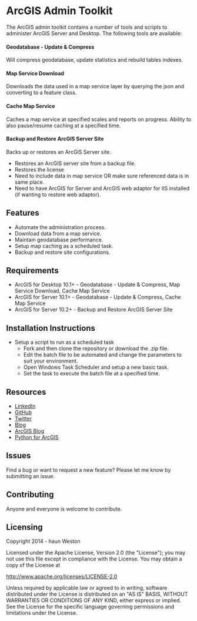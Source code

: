 # ArcGIS Admin Toolkit

The ArcGIS admin toolkit contains a number of tools and scripts to administer ArcGIS Server and Desktop. The following tools are available:

#### Geodatabase - Update & Compress
Will compress geodatabase, update statistics and rebuild tables indexes.

#### Map Service Download
Downloads the data used in a map service layer by querying the json and converting to a feature class.

#### Cache Map Service
Caches a map service at specified scales and reports on progress. Ability to also pause/resume caching at a specified time.

#### Backup and Restore ArcGIS Server Site
Backs up or restores an ArcGIS Server site. 
* Restores an ArcGIS server site from a backup file. 
* Restores the license
* Need to include data in map service OR make sure referenced data is in same place.
* Need to have ArcGIS for Server and ArcGIS web adaptor for IIS installed (if wanting to restore web adaptor).


## Features

* Automate the administration process.
* Download data from a map service.
* Maintain geodatabase performance.
* Setup map caching as a scheduled task.
* Backup and restore site configurations.


## Requirements

* ArcGIS for Desktop 10.1+ - Geodatabase - Update & Compress, Map Service Download, Cache Map Service
* ArcGIS for Server 10.1+ - Geodatabase - Update & Compress, Cache Map Service
* ArcGIS for Server 10.2+ - Backup and Restore ArcGIS Server Site


## Installation Instructions

* Setup a script to run as a scheduled task
	* Fork and then clone the repository or download the .zip file. 
	* Edit the batch file to be automated and change the parameters to suit your environment.
	* Open Windows Task Scheduler and setup a new basic task.
	* Set the task to execute the batch file at a specified time.


## Resources

* [LinkedIn](http://www.linkedin.com/in/sfweston)
* [GitHub](https://github.com/WestonSF)
* [Twitter](https://twitter.com/Westonelli)
* [Blog](http://westonelli.wordpress.com)
* [ArcGIS Blog](http://blogs.esri.com/esri/arcgis)
* [Python for ArcGIS](http://resources.arcgis.com/en/communities/python)


## Issues

Find a bug or want to request a new feature?  Please let me know by submitting an issue.


## Contributing

Anyone and everyone is welcome to contribute. 


## Licensing
Copyright 2014 - haun Weston

Licensed under the Apache License, Version 2.0 (the "License");
you may not use this file except in compliance with the License.
You may obtain a copy of the License at

   http://www.apache.org/licenses/LICENSE-2.0

Unless required by applicable law or agreed to in writing, software
distributed under the License is distributed on an "AS IS" BASIS,
WITHOUT WARRANTIES OR CONDITIONS OF ANY KIND, either express or implied.
See the License for the specific language governing permissions and
limitations under the License.
